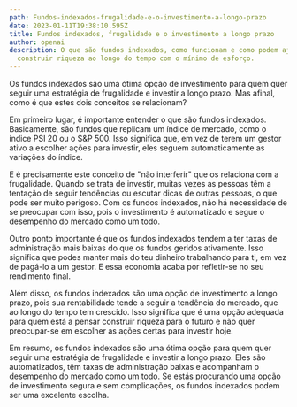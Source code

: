 ```yaml
---
path: Fundos-indexados-frugalidade-e-o-investimento-a-longo-prazo
date: 2023-01-11T19:38:10.595Z
title: Fundos indexados, frugalidade e o investimento a longo prazo
author: openai
description: O que são fundos indexados, como funcionam e como podem ajudar-te a
  construir riqueza ao longo do tempo com o mínimo de esforço.
---
```

Os fundos indexados são uma ótima opção de investimento para quem quer seguir uma estratégia de frugalidade e investir a longo prazo. Mas afinal, como é que estes dois conceitos se relacionam?

Em primeiro lugar, é importante entender o que são fundos indexados. Basicamente, são fundos que replicam um índice de mercado, como o índice PSI 20 ou o S&P 500. Isso significa que, em vez de terem um gestor ativo a escolher ações para investir, eles seguem automaticamente as variações do índice.

E é precisamente este conceito de "não interferir" que os relaciona com a frugalidade. Quando se trata de investir, muitas vezes as pessoas têm a tentação de seguir tendências ou escutar dicas de outras pessoas, o que pode ser muito perigoso. Com os fundos indexados, não há necessidade de se preocupar com isso, pois o investimento é automatizado e segue o desempenho do mercado como um todo.

Outro ponto importante é que os fundos indexados tendem a ter taxas de administração mais baixas do que os fundos geridos ativamente. Isso significa que podes manter mais do teu dinheiro trabalhando para ti, em vez de pagá-lo a um gestor. E essa economia acaba por refletir-se no seu rendimento final.

Além disso, os fundos indexados são uma opção de investimento a longo prazo, pois sua rentabilidade tende a seguir a tendência do mercado, que ao longo do tempo tem crescido. Isso significa que é uma opção adequada para quem está a pensar construir riqueza para o futuro e não quer preocupar-se em escolher as ações certas para investir hoje.

Em resumo, os fundos indexados são uma ótima opção para quem quer seguir uma estratégia de frugalidade e investir a longo prazo. Eles são automatizados, têm taxas de administração baixas e acompanham o desempenho do mercado como um todo. Se estás procurando uma opção de investimento segura e sem complicações, os fundos indexados podem ser uma excelente escolha.
